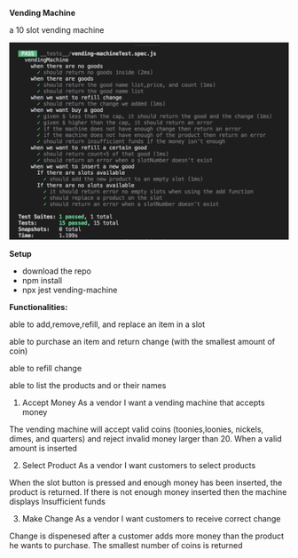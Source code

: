 **Vending Machine**

a 10 slot vending machine

![Vending Machine](./ss.png?raw=true/"Title")

**Setup**

- download the repo
- npm install
- npx jest vending-machine

**Functionalities:**

able to add,remove,refill, and replace an item in a slot

able to purchase an item and return change (with the smallest amount of coin)

able to refill change

able to list the products and or their names

1. Accept Money
   As a vendor
   I want a vending machine that accepts money

The vending machine will accept valid coins (toonies,loonies, nickels, dimes, and quarters) and reject invalid money larger than 20. When a valid amount is inserted

2. Select Product
   As a vendor
   I want customers to select products

When the slot button is pressed and enough money has been inserted, the product is returned. If there is not enough money inserted then the machine displays Insufficient funds

3. Make Change
   As a vendor
   I want customers to receive correct change

Change is dispenesed after a customer adds more money than the product he wants to purchase. The smallest number of coins is returned
